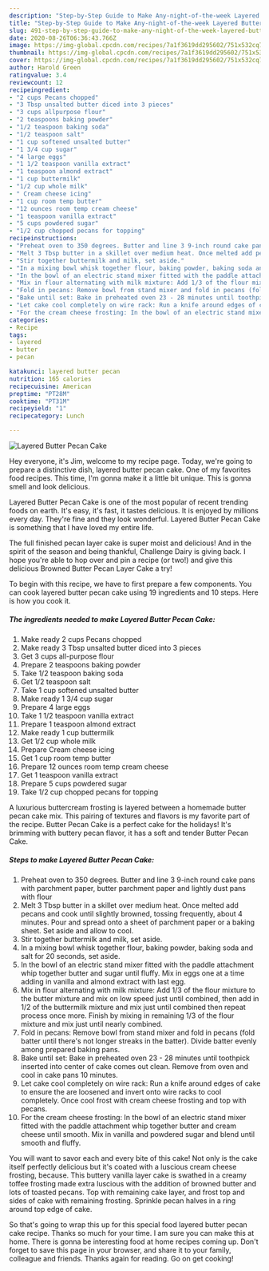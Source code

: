 ```yaml
---
description: "Step-by-Step Guide to Make Any-night-of-the-week Layered Butter Pecan Cake"
title: "Step-by-Step Guide to Make Any-night-of-the-week Layered Butter Pecan Cake"
slug: 491-step-by-step-guide-to-make-any-night-of-the-week-layered-butter-pecan-cake
date: 2020-08-26T06:36:43.766Z
image: https://img-global.cpcdn.com/recipes/7a1f3619dd295602/751x532cq70/layered-butter-pecan-cake-recipe-main-photo.jpg
thumbnail: https://img-global.cpcdn.com/recipes/7a1f3619dd295602/751x532cq70/layered-butter-pecan-cake-recipe-main-photo.jpg
cover: https://img-global.cpcdn.com/recipes/7a1f3619dd295602/751x532cq70/layered-butter-pecan-cake-recipe-main-photo.jpg
author: Harold Green
ratingvalue: 3.4
reviewcount: 12
recipeingredient:
- "2 cups Pecans chopped"
- "3 Tbsp unsalted butter diced into 3 pieces"
- "3 cups allpurpose flour"
- "2 teaspoons baking powder"
- "1/2 teaspoon baking soda"
- "1/2 teaspoon salt"
- "1 cup softened unsalted butter"
- "1 3/4 cup sugar"
- "4 large eggs"
- "1 1/2 teaspoon vanilla extract"
- "1 teaspoon almond extract"
- "1 cup buttermilk"
- "1/2 cup whole milk"
- " Cream cheese icing"
- "1 cup room temp butter"
- "12 ounces room temp cream cheese"
- "1 teaspoon vanilla extract"
- "5 cups powdered sugar"
- "1/2 cup chopped pecans for topping"
recipeinstructions:
- "Preheat oven to 350 degrees. Butter and line 3 9-inch round cake pans with parchment paper, butter parchment paper and lightly dust pans with flour"
- "Melt 3 Tbsp butter in a skillet over medium heat. Once melted add pecans and cook until slightly browned, tossing frequently, about 4 minutes. Pour and spread onto a sheet of parchment paper or a baking sheet. Set aside and allow to cool."
- "Stir together buttermilk and milk, set aside."
- "In a mixing bowl whisk together flour, baking powder, baking soda and salt for 20 seconds, set aside."
- "In the bowl of an electric stand mixer fitted with the paddle attachment whip together butter and sugar until fluffy. Mix in eggs one at a time adding in vanilla and almond extract with last egg."
- "Mix in flour alternating with milk mixture: Add 1/3 of the flour mixture to the butter mixture and mix on low speed just until combined, then add in 1/2 of the buttermilk mixture and mix just until combined then repeat process once more. Finish by mixing in remaining 1/3 of the flour mixture and mix just until nearly combined."
- "Fold in pecans: Remove bowl from stand mixer and fold in pecans (fold batter until there&#39;s not longer streaks in the batter). Divide batter evenly among prepared baking pans."
- "Bake until set: Bake in preheated oven 23 - 28 minutes until toothpick inserted into center of cake comes out clean. Remove from oven and cool in cake pans 10 minutes."
- "Let cake cool completely on wire rack: Run a knife around edges of cake to ensure the are loosened and invert onto wire racks to cool completely. Once cool frost with cream cheese frosting and top with pecans."
- "For the cream cheese frosting: In the bowl of an electric stand mixer fitted with the paddle attachment whip together butter and cream cheese until smooth. Mix in vanilla and powdered sugar and blend until smooth and fluffy."
categories:
- Recipe
tags:
- layered
- butter
- pecan

katakunci: layered butter pecan 
nutrition: 165 calories
recipecuisine: American
preptime: "PT28M"
cooktime: "PT31M"
recipeyield: "1"
recipecategory: Lunch

---
```



![Layered Butter Pecan Cake](https://img-global.cpcdn.com/recipes/7a1f3619dd295602/751x532cq70/layered-butter-pecan-cake-recipe-main-photo.jpg)

Hey everyone, it's Jim, welcome to my recipe page. Today, we're going to prepare a distinctive dish, layered butter pecan cake. One of my favorites food recipes. This time, I'm gonna make it a little bit unique. This is gonna smell and look delicious.

Layered Butter Pecan Cake is one of the most popular of recent trending foods on earth. It's easy, it's fast, it tastes delicious. It is enjoyed by millions every day. They're fine and they look wonderful. Layered Butter Pecan Cake is something that I have loved my entire life.

The full finished pecan layer cake is super moist and delicious! And in the spirit of the season and being thankful, Challenge Dairy is giving back. I hope you&#39;re able to hop over and pin a recipe (or two!) and give this delicious Browned Butter Pecan Layer Cake a try!


To begin with this recipe, we have to first prepare a few components. You can cook layered butter pecan cake using 19 ingredients and 10 steps. Here is how you cook it.

<!--inarticleads1-->

##### The ingredients needed to make Layered Butter Pecan Cake:

1. Make ready 2 cups Pecans chopped
1. Make ready 3 Tbsp unsalted butter diced into 3 pieces
1. Get 3 cups all-purpose flour
1. Prepare 2 teaspoons baking powder
1. Take 1/2 teaspoon baking soda
1. Get 1/2 teaspoon salt
1. Take 1 cup softened unsalted butter
1. Make ready 1 3/4 cup sugar
1. Prepare 4 large eggs
1. Take 1 1/2 teaspoon vanilla extract
1. Prepare 1 teaspoon almond extract
1. Make ready 1 cup buttermilk
1. Get 1/2 cup whole milk
1. Prepare  Cream cheese icing
1. Get 1 cup room temp butter
1. Prepare 12 ounces room temp cream cheese
1. Get 1 teaspoon vanilla extract
1. Prepare 5 cups powdered sugar
1. Take 1/2 cup chopped pecans for topping


A luxurious buttercream frosting is layered between a homemade butter pecan cake mix. This pairing of textures and flavors is my favorite part of the recipe. Butter Pecan Cake is a perfect cake for the holidays! It&#39;s brimming with buttery pecan flavor, it has a soft and tender Butter Pecan Cake. 

<!--inarticleads2-->

##### Steps to make Layered Butter Pecan Cake:

1. Preheat oven to 350 degrees. Butter and line 3 9-inch round cake pans with parchment paper, butter parchment paper and lightly dust pans with flour
1. Melt 3 Tbsp butter in a skillet over medium heat. Once melted add pecans and cook until slightly browned, tossing frequently, about 4 minutes. Pour and spread onto a sheet of parchment paper or a baking sheet. Set aside and allow to cool.
1. Stir together buttermilk and milk, set aside.
1. In a mixing bowl whisk together flour, baking powder, baking soda and salt for 20 seconds, set aside.
1. In the bowl of an electric stand mixer fitted with the paddle attachment whip together butter and sugar until fluffy. Mix in eggs one at a time adding in vanilla and almond extract with last egg.
1. Mix in flour alternating with milk mixture: Add 1/3 of the flour mixture to the butter mixture and mix on low speed just until combined, then add in 1/2 of the buttermilk mixture and mix just until combined then repeat process once more. Finish by mixing in remaining 1/3 of the flour mixture and mix just until nearly combined.
1. Fold in pecans: Remove bowl from stand mixer and fold in pecans (fold batter until there&#39;s not longer streaks in the batter). Divide batter evenly among prepared baking pans.
1. Bake until set: Bake in preheated oven 23 - 28 minutes until toothpick inserted into center of cake comes out clean. Remove from oven and cool in cake pans 10 minutes.
1. Let cake cool completely on wire rack: Run a knife around edges of cake to ensure the are loosened and invert onto wire racks to cool completely. Once cool frost with cream cheese frosting and top with pecans.
1. For the cream cheese frosting: In the bowl of an electric stand mixer fitted with the paddle attachment whip together butter and cream cheese until smooth. Mix in vanilla and powdered sugar and blend until smooth and fluffy.


You will want to savor each and every bite of this cake! Not only is the cake itself perfectly delicious but it&#39;s coated with a luscious cream cheese frosting, because. This buttery vanilla layer cake is swathed in a creamy toffee frosting made extra luscious with the addition of browned butter and lots of toasted pecans. Top with remaining cake layer, and frost top and sides of cake with remaining frosting. Sprinkle pecan halves in a ring around top edge of cake. 

So that's going to wrap this up for this special food layered butter pecan cake recipe. Thanks so much for your time. I am sure you can make this at home. There is gonna be interesting food at home recipes coming up. Don't forget to save this page in your browser, and share it to your family, colleague and friends. Thanks again for reading. Go on get cooking!
